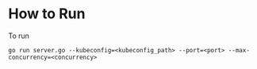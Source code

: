 # How to Run
To run 


`go run server.go --kubeconfig=<kubeconfig_path> --port=<port> --max-concurrency=<concurrency>`
